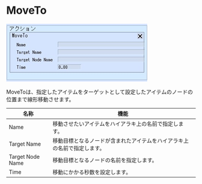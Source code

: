 # MoveTo

![MoveTo](img/MoveTo.jpg)

MoveToは、指定したアイテムをターゲットとして設定したアイテムのノードの位置まで線形移動させます。

| 名称 | 機能 |
| ---- | ---- |
| Name | 移動させたいアイテムをハイアラキ上の名前で指定します。|
| Target Name | 移動目標となるノードが含まれたアイテムをハイアラキ上の名前で指定します。 |
| Target Node Name | 移動目標となるノードの名前を指定します。 |
| Time | 移動にかかる秒数を設定します。 |
